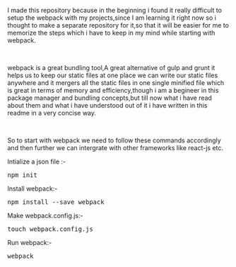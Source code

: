 <p>I made this repository because in the beginning i found it really difficult to setup the webpack with my projects,since I am learning it right now so i thought to make a separate repository for it,so that it will be easier for me to memorize the steps which i have to keep in my mind while starting with webpack.</p><br/>
<p>webpack is a great bundling tool,A great alternative of gulp and grunt it helps us to keep our static files at one place we can write our static files anywhere and it mergers all the static files in one single minified file which is great in terms of memory and efficiency,though i am a begineer in this package manager and bundling concepts,but till now what i have read about them and what i have understood out of it i have written in this readme in a very concise way.</p><br/>

<p>So to start with webpack we need to follow these commands accordingly and then further we can intergrate with other frameworks like react-js etc.</p>
Intialize a json file :- 
<pre>npm init</pre>
Install webpack:- 
<pre>npm install --save webpack</pre>
Make webpack.config.js:-
<pre>touch webpack.config.js</pre>
Run webpack:-
<pre>webpack</pre>